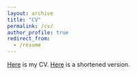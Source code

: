 ```yaml
---
layout: archive
title: "CV"
permalink: /cv/
author_profile: true
redirect_from:
  - /resume
---
```


[Here](http://CDEnrich.github.io/files/cv_carles_domingo-enrich_dec_4_2023.pdf) is my CV. [Here](http://CDEnrich.github.io/files/cv_carles_domingo-enrich_dec_4_2023_short.pdf) is a shortened version.


